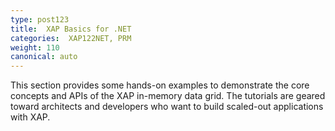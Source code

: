 ```yaml
---
type: post123
title:  XAP Basics for .NET
categories:  XAP122NET, PRM
weight: 110
canonical: auto
---
```


This section provides some hands-on examples to demonstrate the core concepts and APIs of the XAP in-memory data grid. The tutorials are geared toward architects and developers who want to build scaled-out applications with XAP.

<!--
minitoc
-->

